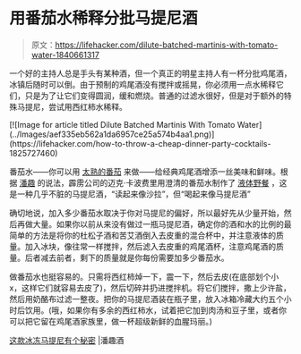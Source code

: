 # 用番茄水稀释分批马提尼酒

> 原文：<https://lifehacker.com/dilute-batched-martinis-with-tomato-water-1840661317>

一个好的主持人总是手头有某种酒，但一个真正的明星主持人有一杯分批鸡尾酒，冰镇后随时可以倒。由于预制的鸡尾酒没有搅拌或摇晃，你必须用一点水稀释它们，只是为了让它们变得圆润，缓和燃烧。普通的过滤水很好，但是对于额外的特殊马提尼，尝试用西红柿水稀释。



<aside data-commerce-source="inset" class="sc-16a0mhj-2 gAjHzr">[![Image for article titled Dilute Batched Martinis With Tomato Water](../Images/aef335eb562a1da6957ce25a574b4aa1.png)](https://lifehacker.com/how-to-throw-a-cheap-dinner-party-cocktails-1825727460)</aside>

番茄水——你可以用 [太熟的番茄](https://skillet.lifehacker.com/turn-overripe-tomatoes-into-tomato-water-instead-of-tra-1714564695) 来做——给经典鸡尾酒增添一丝美味和鲜味。根据 [潘趣](https://punchdrink.com/articles/this-frozen-martini-cocktail-recipe-has-a-secret/) 的说法，霹雳公司的迈克·卡波费里用澄清的番茄水制作了 [液体野餐](https://punchdrink.com/recipes/liquid-picnic/) ，这是一种几乎不脏的马提尼酒，“读起来像沙拉”，但“喝起来像马提尼酒”

确切地说，加入多少番茄水取决于你对马提尼的偏好，所以最好先从少量开始，然后再做大量。如果你以前从来没有做过一瓶马提尼酒，确定你的酒和水的比例的最简单的方法是将你的杜松子酒和苦艾酒倒入去皮重的混合杯中，并注意液体的质量。加入冰块，像往常一样搅拌，然后滤入去皮重的鸡尾酒杯，注意鸡尾酒的质量。后者减去前者，剩下的质量就是你每份需要加多少番茄水。

做番茄水也挺容易的。只需将西红柿焯一下，震一下，然后去皮(在底部划个小 x，这样它们就容易去皮了)，然后切碎并扔进搅拌机。将它们搅拌，撒上少许盐，然后用奶酪布过滤一整夜。把你的马提尼酒装在瓶子里，放入冰箱冷藏大约五个小时后饮用。(哦，如果你有多余的西红柿水，试着把它加到肉汤和豆子里，或者你可以把它留在鸡尾酒家族里，做一杯超级新鲜的血腥玛丽。)

[这款冰冻马提尼有个秘密](https://punchdrink.com/articles/this-frozen-martini-cocktail-recipe-has-a-secret/) |潘趣酒